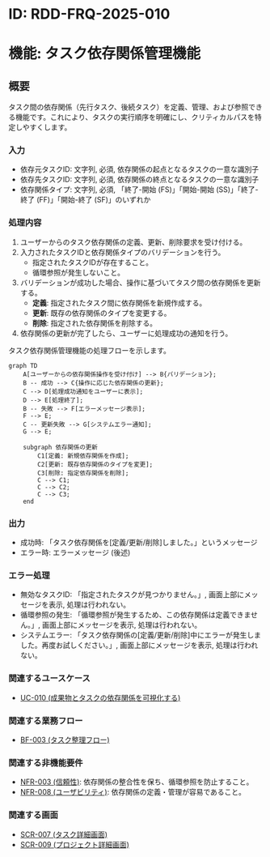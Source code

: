 # ID: RDD-FRQ-2025-010

# 機能: タスク依存関係管理機能

## 概要

タスク間の依存関係（先行タスク、後続タスク）を定義、管理、および参照できる機能です。これにより、タスクの実行順序を明確にし、クリティカルパスを特定しやすくします。

### 入力

- 依存元タスクID: 文字列, 必須, 依存関係の起点となるタスクの一意な識別子
- 依存先タスクID: 文字列, 必須, 依存関係の終点となるタスクの一意な識別子
- 依存関係タイプ: 文字列, 必須, 「終了-開始 (FS)」「開始-開始 (SS)」「終了-終了 (FF)」「開始-終了 (SF)」のいずれか

### 処理内容

1. ユーザーからのタスク依存関係の定義、更新、削除要求を受け付ける。
1. 入力されたタスクIDと依存関係タイプのバリデーションを行う。
   - 指定されたタスクIDが存在すること。
   - 循環参照が発生しないこと。
1. バリデーションが成功した場合、操作に基づいてタスク間の依存関係を更新する。
   - **定義**: 指定されたタスク間に依存関係を新規作成する。
   - **更新**: 既存の依存関係のタイプを変更する。
   - **削除**: 指定された依存関係を削除する。
1. 依存関係の更新が完了したら、ユーザーに処理成功の通知を行う。

タスク依存関係管理機能の処理フローを示します。

```mermaid
graph TD
    A[ユーザーからの依存関係操作を受け付け] --> B{バリデーション};
    B -- 成功 --> C{操作に応じた依存関係の更新};
    C --> D[処理成功通知をユーザーに表示];
    D --> E[処理終了];
    B -- 失敗 --> F[エラーメッセージ表示];
    F --> E;
    C -- 更新失敗 --> G[システムエラー通知];
    G --> E;

    subgraph 依存関係の更新
        C1[定義: 新規依存関係を作成];
        C2[更新: 既存依存関係のタイプを変更];
        C3[削除: 指定依存関係を削除];
        C --> C1;
        C --> C2;
        C --> C3;
    end
```

### 出力

- 成功時: 「タスク依存関係を[定義/更新/削除]しました。」というメッセージ
- エラー時: エラーメッセージ (後述)

### エラー処理

- 無効なタスクID: 「指定されたタスクが見つかりません。」, 画面上部にメッセージを表示, 処理は行われない。
- 循環参照の発生: 「循環参照が発生するため、この依存関係は定義できません。」, 画面上部にメッセージを表示, 処理は行われない。
- システムエラー: 「タスク依存関係の[定義/更新/削除]中にエラーが発生しました。再度お試しください。」, 画面上部にメッセージを表示, 処理は行われない。

### 関連するユースケース

- [UC-010 (成果物とタスクの依存関係を可視化する)](../use-cases/uc-010-visualize-artifact-task-dependencies.md)

### 関連する業務フロー

- [BF-003 (タスク整理フロー)](../business-flows/bf-003-task-organization-flow.md)

### 関連する非機能要件

- [NFR-003 (信頼性)](../non-functional-requirements/nfr-003-reliability.md): 依存関係の整合性を保ち、循環参照を防止すること。
- [NFR-008 (ユーザビリティ)](../non-functional-requirements/nfr-008-usability.md): 依存関係の定義・管理が容易であること。

### 関連する画面

- [SCR-007 (タスク詳細画面)](../screens/scr-007-task-detail-screen.md)
- [SCR-009 (プロジェクト詳細画面)](../screens/scr-009-project-detail-screen.md)
